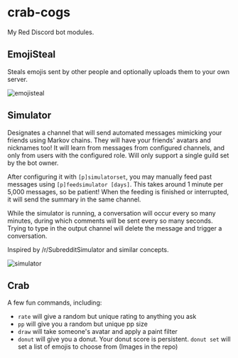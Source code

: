 # crab-cogs

My Red Discord bot modules.

## EmojiSteal

Steals emojis sent by other people and optionally uploads them to your own server.

![emojisteal](https://media.discordapp.net/attachments/541768631445618689/1031335118926782484/unknown.png)

## Simulator

Designates a channel that will send automated messages mimicking your friends using Markov chains. They will have your friends' avatars and nicknames too!
It will learn from messages from configured channels, and only from users with the configured role. Will only support a single guild set by the bot owner.

After configuring it with `[p]simulatorset`, you may manually feed past messages using `[p]feedsimulator [days]`. This takes around 1 minute per 5,000 messages, so be patient! When the feeding is finished or interrupted, it will send the summary in the same channel.

While the simulator is running, a conversation will occur every so many minutes, during which comments will be sent every so many seconds. Trying to type in the output channel will delete the message and trigger a conversation.

Inspired by /r/SubredditSimulator and similar concepts.

![simulator](https://media.discordapp.net/attachments/541768631445618689/1031334469904384100/unknown.png)

## Crab

A few fun commands, including:

* `rate` will give a random but unique rating to anything you ask  
* `pp` will give you a random but unique pp size  
* `draw` will take someone's avatar and apply a paint filter  
* `donut` will give you a donut. Your donut score is persistent. `donut set` will set a list of emojis to choose from (Images in the repo)
